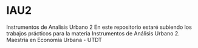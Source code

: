 # IAU2
Instrumentos de Analisis Urbano 2
En este repositorio estaré subiendo los trabajos prácticos para la materia Instrumentos de Análisis Urbano 2.
Maestría en Economía Urbana - UTDT
